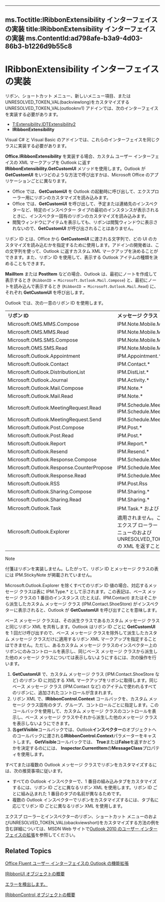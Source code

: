 

---
ms.Toctitle:IRibbonExtensibility インターフェイスの実装
title:IRibbonExtensibility インターフェイスの実装
ms.ContentId:ad798afe-b3a9-4d03-86b3-b1226d9b55c8
---
# IRibbonExtensibility インターフェイスの実装




リボン、ショートカット メニュー、新しいメニュー項目、または UNRESOLVED_TOKEN_VAL(backviewlong)をカスタマイズする UNRESOLVED_TOKEN_VAL(outlooknv1) アドインでは、次のインターフェイスを実装する必要があります。

- [T:Extensibility.IDTExtensibility2](T:Extensibility.IDTExtensibility2)
- **IRibbonExtensibility**








Visual C# と Visual Basic のアドインでは、これらのインターフェイスを同じクラスに実装する必要があります。



**Office.IRibbonExtensibility** を実装する場合、カスタム ユーザー インターフェイスの XML マークアップを Outlook に返す **IRibbonExtensibility.GetCustomUI** メソッドを使用します。Outlook が **GetCustomUI** をいつどのような方法で呼び出すかは、Microsoft Office のアプリケーションごとに異なります。

- Office では、**GetCustomUI** を Outlook の起動時に呼び出して、エクスプローラー用にリボンのカスタマイズを読み込みます。
- Office では、**GetCustomUI** を呼び出して、予定または連絡先のインスペクターなど、特定のインスペクター タイプの最初のインスタンスが表示されるときに、インスペクター固有のリボンのカスタマイズを読み込みます。
- 閲覧ウィンドウにアイテムを表示しても、リボンは閲覧ウィンドウに表示されないので、**GetCustomUI** が呼び出されることはありません。




リボン ID とは、Office から **GetCustomUI** に渡される文字列で、どの UI のカスタマイズを読み込むかを指定するために使用します。アドインの開発者は、この文字列を使って、Outlook に返すカスタム XML マークアップを決めることができます。また、リボン ID を使用して、表示する Outlook アイテムの種類を決めることもできます。



**MailItem** または **PostItem** などの場合、Outlook は、最初にノートを作成して表示するとき (`RibbonID = Microsoft.Outlook.Mail.Compose`) と、最初にノートを読み込んで表示するとき (`RibbonID = Microsoft.Outlook.Mail.Read`) に、それぞれ **GetCustomUI** を呼び出します。



Outlook では、次の一意のリボン ID を使用します。

|||
|---|---|
|**リボン ID**|**メッセージ クラス**|
|Microsoft.OMS.MMS.Compose|IPM.Note.Mobile.MMS.*|
|Microsoft.OMS.MMS.Read|IPM.Note.Mobile.MMS.*|
|Microsoft.OMS.SMS.Compose|IPM.Note.Mobile.MMS.*|
|Microsoft.OMS.SMS.Read|IPM.Note.Mobile.MMS.*|
|Microsoft.Outlook.Appointment|IPM.Appointment.*|
|Microsoft.Outlook.Contact|IPM.Contact.*|
|Microsoft.Outlook.DistributionList|IPM.DistList.*|
|Microsoft.Outlook.Journal|IPM.Activity.*|
|Microsoft.Outlook.Mail.Compose|IPM.Note.*|
|Microsoft.Outlook.Mail.Read|IPM.Note.*|
|Microsoft.Outlook.MeetingRequest.Read|IPM.Schedule.Meeting.Request または IPM.Schedule.Meeting.Canceled|
|Microsoft.Outlook.MeetingRequest.Send|IPM.Schedule.Meeting.Request|
|Microsoft.Outlook.Post.Compose|IPM.Post.*|
|Microsoft.Outlook.Post.Read|IPM.Post.*|
|Microsoft.Outlook.Report|IPM.Report.*|
|Microsoft.Outlook.Resend|IPM.Resend.*|
|Microsoft.Outlook.Response.Compose|IPM.Schedule.Meeting.Resp.*|
|Microsoft.Outlook.Response.CounterPropose|IPM.Schedule.Meeting.Resp.*|
|Microsoft.Outlook.Response.Read|IPM.Schedule.Meeting.Resp.*|
|Microsoft.Outlook.RSS|IPM.Post.Rss|
|Microsoft.Outlook.Sharing.Compose|IPM.Sharing.*|
|Microsoft.Outlook.Sharing.Read|IPM.Sharing.*|
|Microsoft.Outlook.Task|IPM.Task.* および IPM.TaskRequest.*|
|Microsoft.Outlook.Explorer|適用されません。このリボン ID を使用して、エクスプ ローラー リボン、ショートカット メニューのおよびUNRESOLVED_TOKEN_VAL(obackviewshort)の XML を返すことができます。|

>[!NOTE]
>付箋はリボンを実装しません。したがって、リボン ID とメッセージ クラスの表には IPM.StickyNote が掲載されていません。





Microsoft.Outlook.Explorer を除くすべてのリボン ID 値の場合、対応するメッセージ クラスは表に IPM.Type.* として示されます。この表記は、ベース メッセージ クラスの 1 番目のインスタンス (たとえば、IPM.Contact) またはそこから派生したカスタム メッセージ クラス (IPM.Contact.ShoeStore) がインスペクターに表示されると、Outlook が **GetCustomUI** を呼び出すことを意味します。



ベース メッセージ クラスは、その派生クラスであるカスタム メッセージ クラスと同じリボン XML を共有します。Outlook はリボン ID ごとに **GetCustomUI** を 1 回だけ呼び出すので、ベース メッセージ クラスを除外して派生したカスタム メッセージ クラスだけに適用するリボン XML マークアップを指定することはできません。ただし、あるカスタム メッセージ クラスのインスペクター上のリボンにのみコントロールを表示し、同じベース メッセージ クラスから派生した他のメッセージ クラスについては表示しないようにするには、次の操作を行います。

1. **GetCustomUI** で、カスタム メッセージ クラス (IPM.Contact.ShoeStore など) のリボン ID に対応する XML マークアップをリボンに取得します。同じベース メッセージ クラス (IPM.Contact など) のアイテムで使われるすべてのリボンに、追加されたコントロールが含まれます。
2. リボン XML で、**IRibbonControl.Context** コールバックを、カスタム メッセージ クラス固有のタブ、グループ、コントロールごとに指定します。このコールバックを使用して、カスタム メッセージ クラスのコントロールを表示し、ベース メッセージ クラスやそれから派生した他のメッセージ クラスを表示しないようにできます。
3. 各**getVisible**コールバックでは、Outlook**インスペクター**のオブジェクトへのコールバックに渡される**IRibbonControl.Context**パラメーターをキャストします。 **GetVisible**コールバックでは、 **True**または**False**を返すかどうかを決定するのにには、 **Inspector.CurrentItem**の**MessageClass**プロパティを使用します。




すべてまたは複数の Outlook メッセージ クラスでリボンをカスタマイズするには、次の推奨事項に従います。

- すべての Outlook インスペクターで、1 番目の組み込みタブをカスタマイズするには、リボン ID ごとに異なるリボン XML を使用します。リボン ID ごとに組み込まれた 1 番目のタブの名前が異なるためです。
- 複数の Outlook インスペクターでリボンをカスタマイズするには、タブ名に応じてリボン ID ごとに異なるリボン XML を使用します。




エクスプ ローラーとインスペクターのリボン、ショートカット メニューのおよびUNRESOLVED_TOKEN_VAL(obackviewshort)をカスタマイズする方法の例を含む詳細については、MSDN Web サイトで[Outlook 2010 のユーザー インターフェイスの拡張](00b504b0-e897-43b9-8615-44276166823f.md)を参照してください。

## Related Topics

[Office Fluent ユーザー インターフェイスの Outlook の機能拡張](8496c52e-1f9d-16ef-2fd8-c1bca1a96816.md)

[IRibbonUI オブジェクトの概要](ef273431-550f-4ff6-b964-79d05b09bea5.md)

[エラーを検出します。](73778714-906c-a57a-00d8-6450bfc9a6d9.md)

[IRibbonControl オブジェクトの概要](32a0ae0b-26d9-673b-d609-b86696538435.md)




